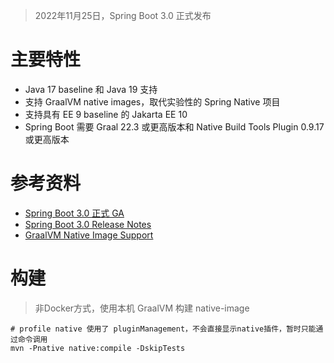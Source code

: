 > 2022年11月25日，Spring Boot 3.0 正式发布

# 主要特性

- Java 17 baseline 和 Java 19 支持
- 支持 GraalVM native images，取代实验性的 Spring Native 项目
- 支持具有 EE 9 baseline 的 Jakarta EE 10
- Spring Boot 需要 Graal 22.3 或更高版本和 Native Build Tools Plugin 0.9.17 或更高版本

# 参考资料

- [Spring Boot 3.0 正式 GA](https://www.oschina.net/news/219180/spring-boot-3-0-0-ga)
- [Spring Boot 3.0 Release Notes](https://github.com/spring-projects/spring-boot/wiki/Spring-Boot-3.0-Release-Notes)
- [GraalVM Native Image Support](https://docs.spring.io/spring-boot/docs/current/reference/html/native-image.html#native-image)

# 构建

> 非Docker方式，使用本机 GraalVM 构建 native-image

```shell
# profile native 使用了 pluginManagement，不会直接显示native插件，暂时只能通过命令调用
mvn -Pnative native:compile -DskipTests
```
